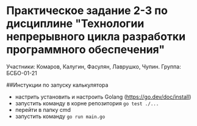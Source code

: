 # Практическое задание 2-3 по дисциплине "Технологии непрерывного цикла разработки программного обеспечения"
Участники: Комаров, Калугин, Фасулян, Лаврушко, Чупин. Группа: БСБО-01-21


##Инстукции по запуску калькулятора
- настрить установить и настроить Golang (https://go.dev/doc/install)
- запустить команду в корне репозитория ``go test ./...``
- перейти в папку cmd
- запустить команду ``go run main.go``
